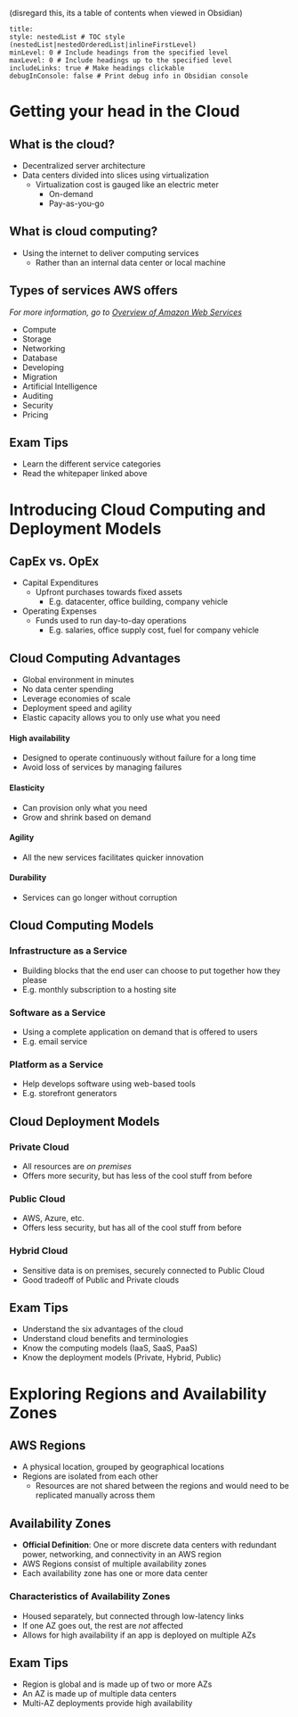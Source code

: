 (disregard this, its a table of contents when viewed in Obsidian)
```table-of-contents
title: 
style: nestedList # TOC style (nestedList|nestedOrderedList|inlineFirstLevel)
minLevel: 0 # Include headings from the specified level
maxLevel: 0 # Include headings up to the specified level
includeLinks: true # Make headings clickable
debugInConsole: false # Print debug info in Obsidian console
```
# Getting your head in the Cloud
## What is the cloud?
- Decentralized server architecture
- Data centers divided into slices using virtualization
	- Virtualization cost is gauged like an electric meter
		- On-demand
		- Pay-as-you-go
## What is cloud computing?
- Using the internet to deliver computing services
	- Rather than an internal data center or local machine
## Types of services AWS offers	
*For more information, go to [Overview of Amazon Web Services ](https://docs.aws.amazon.com/pdfs/whitepapers/latest/aws-overview/aws-overview.pdf)*
- Compute
- Storage
- Networking
- Database
- Developing
- Migration
- Artificial Intelligence
- Auditing
- Security
- Pricing
## Exam Tips
- Learn the different service categories
- Read the whitepaper linked above

# Introducing Cloud Computing and Deployment Models
## CapEx vs. OpEx
- Capital Expenditures
	- Upfront purchases towards fixed assets
		- E.g. datacenter, office building, company vehicle
- Operating Expenses
	- Funds used to run day-to-day operations
		- E.g. salaries, office supply cost, fuel for company vehicle

## Cloud Computing Advantages
- Global environment in minutes
- No data center spending
- Leverage economies of scale
- Deployment speed and agility
- Elastic capacity allows you to only use what you need
#### High availability
- Designed to operate continuously without failure for a long time
- Avoid loss of services by managing failures
#### Elasticity
- Can provision only what you need
- Grow and shrink based on demand
#### Agility
- All the new services facilitates quicker innovation
#### Durability
- Services can go longer without corruption

## Cloud Computing Models
### Infrastructure as a Service
- Building blocks that the end user can choose to put together how they please
- E.g. monthly subscription to a hosting site
### Software as a Service
- Using a complete application on demand that is offered to users
- E.g. email service
### Platform as a Service
- Help develops software using web-based tools
- E.g. storefront generators

## Cloud Deployment Models
### Private Cloud
- All resources are *on premises*
- Offers more security, but has less of the cool stuff from before
### Public Cloud
- AWS, Azure, etc.
- Offers less security, but has all of the cool stuff from before
### Hybrid Cloud
- Sensitive data is on premises, securely connected to Public Cloud
- Good tradeoff of Public and Private clouds

## Exam Tips
- Understand the six advantages of the cloud
- Understand cloud benefits and terminologies
- Know the computing models (IaaS, SaaS, PaaS)
- Know the deployment models (Private, Hybrid, Public)

# Exploring Regions and Availability Zones
## AWS Regions
- A physical location, grouped by geographical locations
- Regions are isolated from each other
	- Resources are not shared between the regions and would need to be replicated manually across them
## Availability Zones
- **Official Definition**: One or more discrete data centers with redundant power, networking, and connectivity in an AWS region
- AWS Regions consist of multiple availability zones
- Each availability zone has one or more data center
### Characteristics of Availability Zones
- Housed separately, but connected through low-latency links
- If one AZ goes out, the rest are *not* affected
- Allows for high availability if an app is deployed on multiple AZs
## Exam Tips
- Region is global and is made up of two or more AZs
- An AZ is made up of multiple data centers
- Multi-AZ deployments provide high availability
